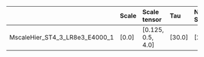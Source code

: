 |                                | Scale   | Scale tensor      | Tau    | Noise SNR   | Learning Rate   | Number of parameters   | Best PSNR            |
|:-------------------------------|:--------|:------------------|:-------|:------------|:----------------|:-----------------------|:---------------------|
| MscaleHier_ST4_3_LR8e3_E4000_1 | [0.0]   | [0.125, 0.5, 4.0] | [30.0] | [2]         | [0.008]         | [528128]               | [29.847395420074463] |